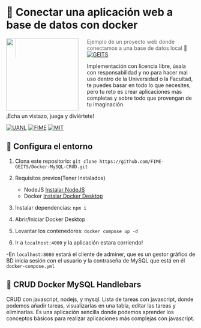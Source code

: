# 🐳 Conectar una aplicación web a base de datos con docker

<img src="https://www.fime.uanl.mx/wp-content/uploads/2022/07/itsblack-300x296.png" align="left" width="192px" height="192px"/>
<img align="left" width="0" height="192px" hspace="10"/>

> Ejemplo de un proyecto web donde conectamos a una base de datos local 💾
[![GEITS](https://img.shields.io/badge/GEITS-facebook-blue)](https://www.facebook.com/groups/geitsfime)


Implementación con licencia libre, úsala con responsabilidad y no para hacer mal uso dentro de la Universidad o la Facultad, te puedes basar en todo lo que necesites, pero tu reto es crear aplicaciones más completas y sobre todo que provengan de tu imaginación.

¡Echa un vistazo, juega y diviértete!

[![UANL](https://img.shields.io/badge/-UANL-yellow)]()
[![FIME](https://img.shields.io/badge/FIME-Mec%C3%A1nica%E2%9A%99%EF%B8%8F-brightgreen)](https://www.fime.uanl.mx/)
[![MIT](https://img.shields.io/badge/license-MIT-green)]()

## 🚀 Configura el entorno

1. Clona este repositorio: `git clone https://github.com/FIME-GEITS/Docker-MySQL-CRUD.git`
2. Requisitos previos(Tener Instalados)
    * NodeJS [Instalar NodeJS](https://nodejs.org/en/download)
    * Docker [Instalar Docker Desktop](https://www.docker.com/products/docker-desktop/)
3. Instalar dependencias: `npm i`
4. Abrir/Iniciar Docker Desktop 
5. Levantar los contenedores: `docker compose up -d`

4. Ir a `localhost:4000` y la aplicación estara corriendo!

-En  `localhost:8080` estará el cliente de adminer, que es un gestor gráfico de BD inicia sesión con el usuario y la contraseña de MySQL que está en él `docker-compose.yml`
## 🦾 CRUD Docker MySQL Handlebars

CRUD con javascript, nodejs, y mysql. Lista de tareas con javascript, donde podemos añadir tareas, visualizarlas en una tabla, editar las tareas y eliminarlas. Es una aplicación sencilla donde podemos aprender los conceptos básicos para realizar aplicaciones más complejas con javascript.